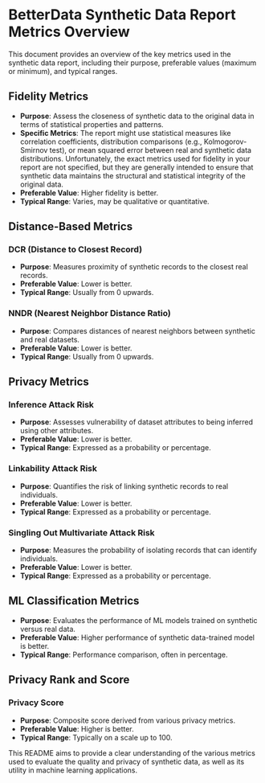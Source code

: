 # BetterData Synthetic Data Report Metrics Overview

This document provides an overview of the key metrics used in the synthetic data report, including their purpose, preferable values (maximum or minimum), and typical ranges.

## Fidelity Metrics
- **Purpose**: Assess the closeness of synthetic data to the original data in terms of statistical properties and patterns.
- **Specific Metrics**: The report might use statistical measures like correlation coefficients, distribution comparisons (e.g., Kolmogorov-Smirnov test), or mean squared error between real and synthetic data distributions. Unfortunately, the exact metrics used for fidelity in your report are not specified, but they are generally intended to ensure that synthetic data maintains the structural and statistical integrity of the original data.
- **Preferable Value**: Higher fidelity is better.
- **Typical Range**: Varies, may be qualitative or quantitative.

## Distance-Based Metrics
### DCR (Distance to Closest Record)
- **Purpose**: Measures proximity of synthetic records to the closest real records.
- **Preferable Value**: Lower is better.
- **Typical Range**: Usually from 0 upwards.

### NNDR (Nearest Neighbor Distance Ratio)
- **Purpose**: Compares distances of nearest neighbors between synthetic and real datasets.
- **Preferable Value**: Lower is better.
- **Typical Range**: Usually from 0 upwards.

## Privacy Metrics
### Inference Attack Risk
- **Purpose**: Assesses vulnerability of dataset attributes to being inferred using other attributes.
- **Preferable Value**: Lower is better.
- **Typical Range**: Expressed as a probability or percentage.

### Linkability Attack Risk
- **Purpose**: Quantifies the risk of linking synthetic records to real individuals.
- **Preferable Value**: Lower is better.
- **Typical Range**: Expressed as a probability or percentage.

### Singling Out Multivariate Attack Risk
- **Purpose**: Measures the probability of isolating records that can identify individuals.
- **Preferable Value**: Lower is better.
- **Typical Range**: Expressed as a probability or percentage.

## ML Classification Metrics
- **Purpose**: Evaluates the performance of ML models trained on synthetic versus real data.
- **Preferable Value**: Higher performance of synthetic data-trained model is better.
- **Typical Range**: Performance comparison, often in percentage.

## Privacy Rank and Score
### Privacy Score
- **Purpose**: Composite score derived from various privacy metrics.
- **Preferable Value**: Higher is better.
- **Typical Range**: Typically on a scale up to 100.

This README aims to provide a clear understanding of the various metrics used to evaluate the quality and privacy of synthetic data, as well as its utility in machine learning applications.

